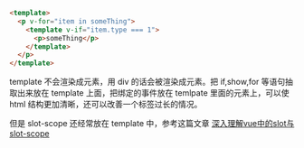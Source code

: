 ```html
<template>
  <p v-for="item in someThing">
    <template v-if="item.type === 1">
      <p>someThing</p>
    </template>
  </p>
</template>
```

template 不会渲染成元素，用 div 的话会被渲染成元素。把 if,show,for 等语句抽取出来放在 template 上面，把绑定的事件放在 temlpate 里面的元素上，可以使 html 结构更加清晰，还可以改善一个标签过长的情况。

但是 slot-scope 还经常放在 template 中，参考这篇文章 [深入理解vue中的slot与slot-scope](https://segmentfault.com/a/1190000012996217)
